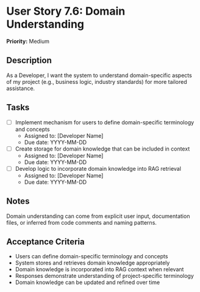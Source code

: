 # User Story 7.6: Domain Understanding

**Priority:** Medium

## Description
As a Developer, I want the system to understand domain-specific aspects of my project (e.g., business logic, industry standards) for more tailored assistance.

## Tasks
- [ ] Implement mechanism for users to define domain-specific terminology and concepts
  - Assigned to: [Developer Name]
  - Due date: YYYY-MM-DD
- [ ] Create storage for domain knowledge that can be included in context
  - Assigned to: [Developer Name]
  - Due date: YYYY-MM-DD
- [ ] Develop logic to incorporate domain knowledge into RAG retrieval
  - Assigned to: [Developer Name]
  - Due date: YYYY-MM-DD

## Notes
Domain understanding can come from explicit user input, documentation files, or inferred from code comments and naming patterns.

## Acceptance Criteria
- Users can define domain-specific terminology and concepts
- System stores and retrieves domain knowledge appropriately
- Domain knowledge is incorporated into RAG context when relevant
- Responses demonstrate understanding of project-specific terminology
- Domain knowledge can be updated and refined over time